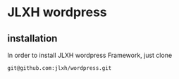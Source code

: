 # JLXH wordpress

## installation

In order to install JLXH wordpress Framework, just clone

    git@github.com:jlxh/wordpress.git
